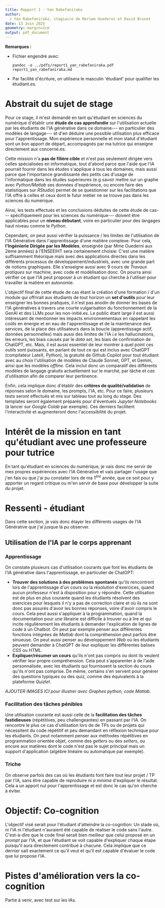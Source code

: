 ```yaml
---
title: Rapport 1 - Yan Rabefaniraka
author:
  - Yan Rabefaniraka, stagiaire de Meriem Ouederni et David Brunet
date: 13 Juin 2025
geometry: margin=2cm
output: pdf_document
---
```


**Remarques :** 

- Fichier engendré avec:

    ```
    pandoc -o ../pdfs/report1_yan_rabefaniraka.pdf report1_yan_rabefaniraka.md
    ```
- Par facilité d'écriture, on utilisera le masculin 'étudiant' pour qualifier les étudiant.es.


# Abstrait du sujet de stage

Pour ce stage, il m'est demandé en tant qu'étudiant en sciences du numérique d'établir une **étude de cas approfondie** sur l'utilisation actuelle par les étudiants de l'IA générative dans ce domaine--- en particulier des modèles de langage--- et d'en déduire une possible utilisation plus efficace pour l'apprentissage. Mon expérience personnelle et mon statut d'étudiant sont un bon apport de départ, accompagnés par ma tutrice qui enseigne directement aux concerné.es.

Cette mission n'a **pas de filière cible** et n'est pas seulement dirigée vers celles spécialisées en informatique, tout d'abord parce que l'aide que l'IA pourrait fournir dans les études s'applique à tous les domaines, mais aussi parce que l'importance grandissante des petits cas d'usage de l'informatique dans les études supérieures (e.g savoir mettre sur un graphe avec *Python/Matlab* ses données d'expérience, ou encore faire des statistiques sur *RStudio*) permet de se questionner sur les facilitations que l'IA offre à celles et ceux dont le futur métier ne se trouve pas dans les sciences du numérique.

Ainsi, les tests effectués et les conclusions déduites de cette étude de cas--- spécifiquement pour les sciences du numérique--- doivent être applicables pour un **niveau débutant**, voire en particulier pour des langages haut niveau comme le *Python*.

Cependant, on peut aussi vérifier la puissance / les limites de l'utilisation de l'IA Générative dans l'apprentissage d'une matière complexe. Pour cela, **l'Ingénierie Dirigée par les Modèles**, enseignée (par Mme Ouederni aux 2ème années) à l'ENSEEIHT sera certainement choisie: C'est une matière suffisamment théorique mais avec des applications directes dans les différents processus de développement/industriels, avec une grande part de notions graphiques. Elle s'enseigne aussi avec 9 cours de *Travaux pratiques* sur machine, avec code et modélisation donc. On pourra ainsi vérifier ce que l'IA peut proposer à un étudiant qui cherche à l'utiliser pour travailler la matière en autonomie.

L'objectif final de cette étude de cas étant la création d'une formation / d'un module qui offrirait aux étudiants de tout horizon un **set d'outils** pour leur enseigner les bonnes pratiques, il n'est pas anodin de donner les bases de l'IA génératives à travers une courte vulgarisation du fonctionnement de la GenAI et des LLMs pour les non-initié.es.
Le public étant large il est aussi intéressant de mentionner les impacts environnementaux en rappelant les coûts en énergie et en eau de l'apprentissage et de la maintenance des services, de la place des utilisateurs dans la boucle (apprentissage actif, données personnelles) mais aussi des limites de l'IA *i.e* les hallucinations, les erreurs, les biais causés par le *data set*, les biais de confirmation de ChatGPT, etc. 
Mais, il est aussi essentiel de leur montrer à quel point ces outils sont puissants, en parlant de tout ce qui est inclus avec ChatGPT (compilateur LateX, Python), la gratuité de Github Copilot pour tout étudiant avec au choix l'utilisation de modèles de Claude Sonnet, GPT, et Gemini, ainsi que les modèles *offline*. Cela inclut donc un comparatif des différents modèles de langage gratuits actuellement sur le marché, par tâche et *cas d'utilisation* afin de comparer leur pertinence.

Enfin, cela implique donc d'établir des **critères de qualité/validation** de réponses selon le domaine, les prompts, l'IA, etc. Pour ce faire, plusieurs tests seront effectués et mis sur tableau tout au long du stage. Des templates seront également préparés pour d'éventuels *Jupyter Notebooks* (à lancer sur *Google Colab* par exemple). Ces derniers facilitent l'interactivité et augmenteront donc l'accessibilité du projet.


# Intérêt de la mission en tant qu'étudiant avec une professeure pour tutrice

En tant qu'étudiant en sciences du numérique, je vais donc me servir de mes propres expériences avec l'IA Générative et vais partager l'usage que j'en fais ou que j'ai pu constater lors de ma $1^{ère}$ année, que ce soit pour y apporter un regard critique ou m'en servir de base pour développer la suite du projet.


# Ressenti - étudiant

Dans cette section, je vais donc étayer les différents usages de l'IA Générative que j'ai jusque là pu observer.


## Utilisation de l'IA par le corps apprenant

### Apprentissage

On constate plusieurs cas d'utilisation courants que font les étudiants de l'IA générative dans l'apprentissage, en particulier de ChatGPT:

- **Trouver des solutions à des problèmes** **spontanés** qu'ils rencontrent lors de l'apprentissage d'un cours ou la résolution d'exercices, quand aucun professeur n'est à disposition pour y répondre. Cette utilisation est de plus en plus courante quand les étudiants résolvent des exercices pour lesquels il n'y a pas de correction claire et où ils ne sont donc pas assurés d'avoir les bonnes réponses, voire d'avoir compris le cours. Cela peut aussi s'appliquer à la programmation, quand la documentation pour une librairie est difficile à trouver ou à lire et qui incite régulièrement les étudiants à demander l'explication de lignes de code à un Chatbot. On peut par exemple penser aux différentes fonctions intégrées de *Matlab* dont la compréhension peut parfois être sinueuse. On peut aussi penser au développement *Web* où les étudiants peuvent demander à ChatGPT de leur expliquer les différentes balises *CSS* ou *HTML*.
- **Expliquer/résumer un cours** qu'ils n'ont pas compris ou dont ils veulent vérifier leur propre compréhension. Cela peut s'apparenter à de l'aide personnalisée, avec les étudiants qui fournissent la section du cours qu'ils n'ont pas comprise. De même, certains s'en servent pour générer des questions typiques ou des quiz, comme des équivalents à la plateforme *Quizlet*.

*AJOUTER IMAGES ICI pour illustrer avec Graphes python, code Matlab*.


### Facilitation des tâches pénibles

Une utilisation courante est aussi celle de la **facilitation des tâches fastidieuses** (répétitives, peu challengeantes) en passant par l'IA. On rencontre le plus ce cas d'utilisation lors de de TPs ou de projets qui nécessitent du code répétitif et peu demandant en réflexion technique pour les étudiants. On peut notamment penser aux méthodes répétitives en programmation orientée objet, comme des *getters* ou des *setters*, ou encore aux matières dont le code n'est pas le sujet principal mais un support d'application (algèbre linéaire ou automatique par exemple).


### Triche

On observe parfois des cas où les étudiants font faire tout leur projet / TP par l'IA, sans être capable de reproduire ni *a minima* d'expliquer le résultat. Cela a un apport nul pour l'apprentissage et est donc le cas qu'on cherche à éviter.


# Objectif: Co-cognition

L'objectif visé serait pour l'étudiant d'atteindre la co-cognition: Un stade où, ni l'IA ni l'étudiant n'auraient été capable de réaliser le code sans l'autre. C'est-à-dire que le code final serait bien meilleur que celui proposé en un *prompt* par l'IA, et que l'étudiant se voit capable d'expliquer chaque étape puisqu'il aura directement contribué à chacune. Cela implique que ce dernier sait exactement ce qu'il veut et qu'il est capable d'évaluer le code que lui propose l'IA.


# Pistes d'amélioration vers la co-cognition

Partie à venir, avec test sur les IAs.